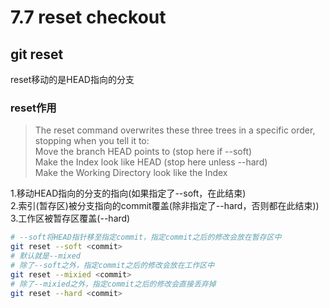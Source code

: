 # 7.7 reset checkout
## git reset

reset移动的是HEAD指向的分支

### reset作用 

> The reset command overwrites these three trees in a specific order, stopping when you tell it to:  
> Move the branch HEAD points to (stop here if --soft)  
> Make the Index look like HEAD (stop here unless --hard)  
> Make the Working Directory look like the Index  

1.移动HEAD指向的分支的指向(如果指定了--soft，在此结束)  
2.索引(暂存区)被分支指向的commit覆盖(除非指定了--hard，否则都在此结束))  
3.工作区被暂存区覆盖(--hard)  

```bash
# --soft将HEAD指针移至指定commit，指定commit之后的修改会放在暂存区中
git reset --soft <commit>
# 默认就是--mixed
# 除了--soft之外，指定commit之后的修改会放在工作区中
git reset --mixied <commit>
# 除了--mixied之外，指定commit之后的修改会直接丢弃掉
git reset --hard <commit>
```
